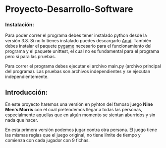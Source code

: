 # Proyecto-Desarrollo-Software

### Instalación:
Para poder correr el programa debes tener instalado python desde la versión 3.8. Si no lo tienes instalado puedes descargarlo [Aquí](https://www.python.org/downloads/). También debes instalar el paquete [pygame](https://www.pygame.org/news) necesario para el funcionamiento del programa y el paquete unittest, el cual no es fundamental para el programa pero si para las pruebas.

Para correr el programa debes ejecutar el archivo main.py (archivo principal del programa). Las pruebas son archivos independientes y se ejecutan independientemente.  

## Introducción:
En este proyecto haremos una versión en pyhton del famoso juego **Nine Men's Morris** con el cual pretendemos llegar a todas las personas, especialmente aquellas que en algún momento se sientan aburridos y sin nada que hacer.

En esta primera versión podemos jugar contra otra persona. El juego tiene las mismas reglas que el juego original, no tiene límite de tiempo y comienza con cada jugador con 9 fichas.


